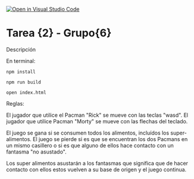 [![Open in Visual Studio Code](https://classroom.github.com/assets/open-in-vscode-f059dc9a6f8d3a56e377f745f24479a46679e63a5d9fe6f495e02850cd0d8118.svg)](https://classroom.github.com/online_ide?assignment_repo_id=7461303&assignment_repo_type=AssignmentRepo)

# Tarea {2} - Grupo{6}

Descripción

En terminal:

```npm install```

```npm run build```

```open index.html```

Reglas:

El jugador que utilice el Pacman "Rick" se mueve con las teclas "wasd".
El jugador que utilice Pacman "Morty" se mueve con las flechas del teclado.

El juego se gana si se consumen todos los alimentos, incluídos los super-alimentos.
El juego se pierde si es que se encuentran los dos Pacmans en un mismo casillero o si es que alguno de ellos hace contacto con un fantasma "no asustado".

Los super alimentos asustarán a los fantasmas que significa que de hacer contacto con ellos estos vuelven a su base de origen y el juego continua.
